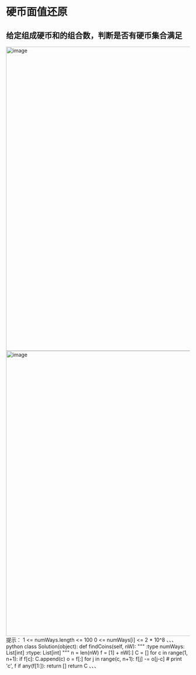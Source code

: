 # 硬币面值还原
## 给定组成硬币和的组合数，判断是否有硬币集合满足
<img width="832" alt="image" src="https://github.com/user-attachments/assets/3eaae912-53b4-42b4-baa9-ed8e99b995a9" />
<img width="780" alt="image" src="https://github.com/user-attachments/assets/6dce406f-d136-4feb-8fbf-90b83141d207" />
提示：
1 <= numWays.length <= 100
0 <= numWays[i] <= 2 * 10^8
、、、python
class Solution(object):
    def findCoins(self, nW):
        """
        :type numWays: List[int]
        :rtype: List[int]
        """
        n = len(nW)
        f = [1] + nW[:]
        C = []
        for c in range(1, n+1):
            if f[c]:
                C.append(c)
                o = f[:]
                for j in range(c, n+1):
                    f[j] -= o[j-c]
            # print 'c', f
        if any(f[1:]):
            return []
        return C
、、、

